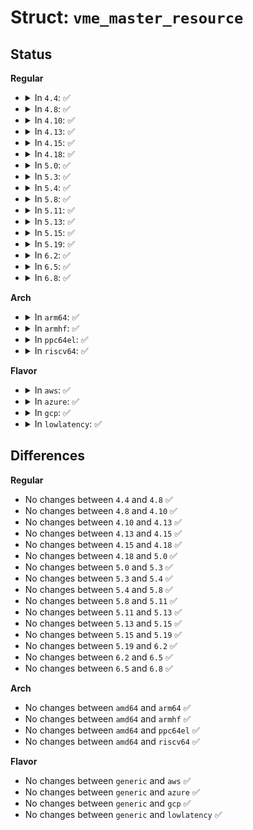# Struct: <code>vme_master_resource</code>

## Status
<b>Regular</b>
<ul>
<li>
<details>
<summary>In <code>4.4</code>: ✅</summary>

```c
struct vme_master_resource {
    struct list_head list;
    struct vme_bridge *parent;
    spinlock_t lock;
    int locked;
    int number;
    u32 address_attr;
    u32 cycle_attr;
    u32 width_attr;
    struct resource bus_resource;
    void *kern_base;
};
```
</details>
</li>
<li>
<details>
<summary>In <code>4.8</code>: ✅</summary>

```c
struct vme_master_resource {
    struct list_head list;
    struct vme_bridge *parent;
    spinlock_t lock;
    int locked;
    int number;
    u32 address_attr;
    u32 cycle_attr;
    u32 width_attr;
    struct resource bus_resource;
    void *kern_base;
};
```
</details>
</li>
<li>
<details>
<summary>In <code>4.10</code>: ✅</summary>

```c
struct vme_master_resource {
    struct list_head list;
    struct vme_bridge *parent;
    spinlock_t lock;
    int locked;
    int number;
    u32 address_attr;
    u32 cycle_attr;
    u32 width_attr;
    struct resource bus_resource;
    void *kern_base;
};
```
</details>
</li>
<li>
<details>
<summary>In <code>4.13</code>: ✅</summary>

```c
struct vme_master_resource {
    struct list_head list;
    struct vme_bridge *parent;
    spinlock_t lock;
    int locked;
    int number;
    u32 address_attr;
    u32 cycle_attr;
    u32 width_attr;
    struct resource bus_resource;
    void *kern_base;
};
```
</details>
</li>
<li>
<details>
<summary>In <code>4.15</code>: ✅</summary>

```c
struct vme_master_resource {
    struct list_head list;
    struct vme_bridge *parent;
    spinlock_t lock;
    int locked;
    int number;
    u32 address_attr;
    u32 cycle_attr;
    u32 width_attr;
    struct resource bus_resource;
    void *kern_base;
};
```
</details>
</li>
<li>
<details>
<summary>In <code>4.18</code>: ✅</summary>

```c
struct vme_master_resource {
    struct list_head list;
    struct vme_bridge *parent;
    spinlock_t lock;
    int locked;
    int number;
    u32 address_attr;
    u32 cycle_attr;
    u32 width_attr;
    struct resource bus_resource;
    void *kern_base;
};
```
</details>
</li>
<li>
<details>
<summary>In <code>5.0</code>: ✅</summary>

```c
struct vme_master_resource {
    struct list_head list;
    struct vme_bridge *parent;
    spinlock_t lock;
    int locked;
    int number;
    u32 address_attr;
    u32 cycle_attr;
    u32 width_attr;
    struct resource bus_resource;
    void *kern_base;
};
```
</details>
</li>
<li>
<details>
<summary>In <code>5.3</code>: ✅</summary>

```c
struct vme_master_resource {
    struct list_head list;
    struct vme_bridge *parent;
    spinlock_t lock;
    int locked;
    int number;
    u32 address_attr;
    u32 cycle_attr;
    u32 width_attr;
    struct resource bus_resource;
    void *kern_base;
};
```
</details>
</li>
<li>
<details>
<summary>In <code>5.4</code>: ✅</summary>

```c
struct vme_master_resource {
    struct list_head list;
    struct vme_bridge *parent;
    spinlock_t lock;
    int locked;
    int number;
    u32 address_attr;
    u32 cycle_attr;
    u32 width_attr;
    struct resource bus_resource;
    void *kern_base;
};
```
</details>
</li>
<li>
<details>
<summary>In <code>5.8</code>: ✅</summary>

```c
struct vme_master_resource {
    struct list_head list;
    struct vme_bridge *parent;
    spinlock_t lock;
    int locked;
    int number;
    u32 address_attr;
    u32 cycle_attr;
    u32 width_attr;
    struct resource bus_resource;
    void *kern_base;
};
```
</details>
</li>
<li>
<details>
<summary>In <code>5.11</code>: ✅</summary>

```c
struct vme_master_resource {
    struct list_head list;
    struct vme_bridge *parent;
    spinlock_t lock;
    int locked;
    int number;
    u32 address_attr;
    u32 cycle_attr;
    u32 width_attr;
    struct resource bus_resource;
    void *kern_base;
};
```
</details>
</li>
<li>
<details>
<summary>In <code>5.13</code>: ✅</summary>

```c
struct vme_master_resource {
    struct list_head list;
    struct vme_bridge *parent;
    spinlock_t lock;
    int locked;
    int number;
    u32 address_attr;
    u32 cycle_attr;
    u32 width_attr;
    struct resource bus_resource;
    void *kern_base;
};
```
</details>
</li>
<li>
<details>
<summary>In <code>5.15</code>: ✅</summary>

```c
struct vme_master_resource {
    struct list_head list;
    struct vme_bridge *parent;
    spinlock_t lock;
    int locked;
    int number;
    u32 address_attr;
    u32 cycle_attr;
    u32 width_attr;
    struct resource bus_resource;
    void *kern_base;
};
```
</details>
</li>
<li>
<details>
<summary>In <code>5.19</code>: ✅</summary>

```c
struct vme_master_resource {
    struct list_head list;
    struct vme_bridge *parent;
    spinlock_t lock;
    int locked;
    int number;
    u32 address_attr;
    u32 cycle_attr;
    u32 width_attr;
    struct resource bus_resource;
    void *kern_base;
};
```
</details>
</li>
<li>
<details>
<summary>In <code>6.2</code>: ✅</summary>

```c
struct vme_master_resource {
    struct list_head list;
    struct vme_bridge *parent;
    spinlock_t lock;
    int locked;
    int number;
    u32 address_attr;
    u32 cycle_attr;
    u32 width_attr;
    struct resource bus_resource;
    void *kern_base;
};
```
</details>
</li>
<li>
<details>
<summary>In <code>6.5</code>: ✅</summary>

```c
struct vme_master_resource {
    struct list_head list;
    struct vme_bridge *parent;
    spinlock_t lock;
    int locked;
    int number;
    u32 address_attr;
    u32 cycle_attr;
    u32 width_attr;
    struct resource bus_resource;
    void *kern_base;
};
```
</details>
</li>
<li>
<details>
<summary>In <code>6.8</code>: ✅</summary>

```c
struct vme_master_resource {
    struct list_head list;
    struct vme_bridge *parent;
    spinlock_t lock;
    int locked;
    int number;
    u32 address_attr;
    u32 cycle_attr;
    u32 width_attr;
    struct resource bus_resource;
    void *kern_base;
};
```
</details>
</li>
</ul>
<b>Arch</b>
<ul>
<li>
<details>
<summary>In <code>arm64</code>: ✅</summary>

```c
struct vme_master_resource {
    struct list_head list;
    struct vme_bridge *parent;
    spinlock_t lock;
    int locked;
    int number;
    u32 address_attr;
    u32 cycle_attr;
    u32 width_attr;
    struct resource bus_resource;
    void *kern_base;
};
```
</details>
</li>
<li>
<details>
<summary>In <code>armhf</code>: ✅</summary>

```c
struct vme_master_resource {
    struct list_head list;
    struct vme_bridge *parent;
    spinlock_t lock;
    int locked;
    int number;
    u32 address_attr;
    u32 cycle_attr;
    u32 width_attr;
    struct resource bus_resource;
    void *kern_base;
};
```
</details>
</li>
<li>
<details>
<summary>In <code>ppc64el</code>: ✅</summary>

```c
struct vme_master_resource {
    struct list_head list;
    struct vme_bridge *parent;
    spinlock_t lock;
    int locked;
    int number;
    u32 address_attr;
    u32 cycle_attr;
    u32 width_attr;
    struct resource bus_resource;
    void *kern_base;
};
```
</details>
</li>
<li>
<details>
<summary>In <code>riscv64</code>: ✅</summary>

```c
struct vme_master_resource {
    struct list_head list;
    struct vme_bridge *parent;
    spinlock_t lock;
    int locked;
    int number;
    u32 address_attr;
    u32 cycle_attr;
    u32 width_attr;
    struct resource bus_resource;
    void *kern_base;
};
```
</details>
</li>
</ul>
<b>Flavor</b>
<ul>
<li>
<details>
<summary>In <code>aws</code>: ✅</summary>

```c
struct vme_master_resource {
    struct list_head list;
    struct vme_bridge *parent;
    spinlock_t lock;
    int locked;
    int number;
    u32 address_attr;
    u32 cycle_attr;
    u32 width_attr;
    struct resource bus_resource;
    void *kern_base;
};
```
</details>
</li>
<li>
<details>
<summary>In <code>azure</code>: ✅</summary>

```c
struct vme_master_resource {
    struct list_head list;
    struct vme_bridge *parent;
    spinlock_t lock;
    int locked;
    int number;
    u32 address_attr;
    u32 cycle_attr;
    u32 width_attr;
    struct resource bus_resource;
    void *kern_base;
};
```
</details>
</li>
<li>
<details>
<summary>In <code>gcp</code>: ✅</summary>

```c
struct vme_master_resource {
    struct list_head list;
    struct vme_bridge *parent;
    spinlock_t lock;
    int locked;
    int number;
    u32 address_attr;
    u32 cycle_attr;
    u32 width_attr;
    struct resource bus_resource;
    void *kern_base;
};
```
</details>
</li>
<li>
<details>
<summary>In <code>lowlatency</code>: ✅</summary>

```c
struct vme_master_resource {
    struct list_head list;
    struct vme_bridge *parent;
    spinlock_t lock;
    int locked;
    int number;
    u32 address_attr;
    u32 cycle_attr;
    u32 width_attr;
    struct resource bus_resource;
    void *kern_base;
};
```
</details>
</li>
</ul>

## Differences
<b>Regular</b>
<ul>
<li>
No changes between <code>4.4</code> and <code>4.8</code> ✅
</li>
<li>
No changes between <code>4.8</code> and <code>4.10</code> ✅
</li>
<li>
No changes between <code>4.10</code> and <code>4.13</code> ✅
</li>
<li>
No changes between <code>4.13</code> and <code>4.15</code> ✅
</li>
<li>
No changes between <code>4.15</code> and <code>4.18</code> ✅
</li>
<li>
No changes between <code>4.18</code> and <code>5.0</code> ✅
</li>
<li>
No changes between <code>5.0</code> and <code>5.3</code> ✅
</li>
<li>
No changes between <code>5.3</code> and <code>5.4</code> ✅
</li>
<li>
No changes between <code>5.4</code> and <code>5.8</code> ✅
</li>
<li>
No changes between <code>5.8</code> and <code>5.11</code> ✅
</li>
<li>
No changes between <code>5.11</code> and <code>5.13</code> ✅
</li>
<li>
No changes between <code>5.13</code> and <code>5.15</code> ✅
</li>
<li>
No changes between <code>5.15</code> and <code>5.19</code> ✅
</li>
<li>
No changes between <code>5.19</code> and <code>6.2</code> ✅
</li>
<li>
No changes between <code>6.2</code> and <code>6.5</code> ✅
</li>
<li>
No changes between <code>6.5</code> and <code>6.8</code> ✅
</li>
</ul>
<b>Arch</b>
<ul>
<li>
No changes between <code>amd64</code> and <code>arm64</code> ✅
</li>
<li>
No changes between <code>amd64</code> and <code>armhf</code> ✅
</li>
<li>
No changes between <code>amd64</code> and <code>ppc64el</code> ✅
</li>
<li>
No changes between <code>amd64</code> and <code>riscv64</code> ✅
</li>
</ul>
<b>Flavor</b>
<ul>
<li>
No changes between <code>generic</code> and <code>aws</code> ✅
</li>
<li>
No changes between <code>generic</code> and <code>azure</code> ✅
</li>
<li>
No changes between <code>generic</code> and <code>gcp</code> ✅
</li>
<li>
No changes between <code>generic</code> and <code>lowlatency</code> ✅
</li>
</ul>
